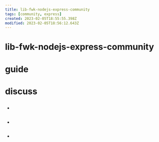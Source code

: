 ```yaml
---
title: lib-fwk-nodejs-express-community
tags: [community, express]
created: 2023-02-05T18:55:55.398Z
modified: 2023-02-05T18:56:12.643Z
---
```


# lib-fwk-nodejs-express-community

# guide

# discuss
- ## 

- ## 

- ## 

